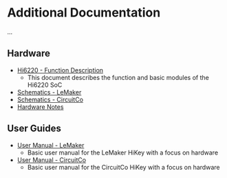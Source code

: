 # Additional Documentation

...

## Hardware

- [Hi6220 - Function Description](Hi6220V100_Multi-Mode_Application_Processor_Function_Description.pdf)
   - This document describes the function and basic modules of the Hi6220 SoC
- [Schematics - LeMaker](HiKey_schematics_LeMaker_version_Rev_A1.pdf)
- [Schematics - CircuitCo](HiKey_schematics_CircuitCo_version_Rev_A1.pdf)
- [Hardware Notes](HardwareNotes.md)

## User Guides

- [User Manual - LeMaker](HiKey_Hardware_User_Manual_Rev0.2.pdf)
   - Basic user manual for the LeMaker HiKey with a focus on hardware
- [User Manual - CircuitCo](HiKey_User_Guide_CircuitCo.pdf)
   - Basic user manual for the CircuitCo HiKey with a focus on hardware

## 
